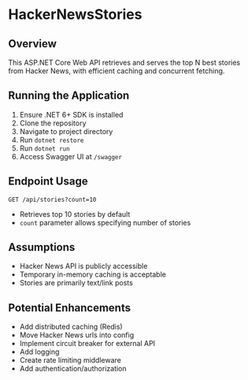 # HackerNewsStories

## Overview
This ASP.NET Core Web API retrieves and serves the top N best stories from Hacker News, with efficient caching and concurrent fetching.

## Running the Application
1. Ensure .NET 6+ SDK is installed
2. Clone the repository
3. Navigate to project directory
4. Run `dotnet restore`
5. Run `dotnet run`
6. Access Swagger UI at `/swagger`

## Endpoint Usage
`GET /api/stories?count=10` 
- Retrieves top 10 stories by default
- `count` parameter allows specifying number of stories

## Assumptions
- Hacker News API is publicly accessible
- Temporary in-memory caching is acceptable
- Stories are primarily text/link posts

## Potential Enhancements
- Add distributed caching (Redis)
- Move Hacker News urls into config
- Implement circuit breaker for external API
- Add logging
- Create rate limiting middleware
- Add authentication/authorization